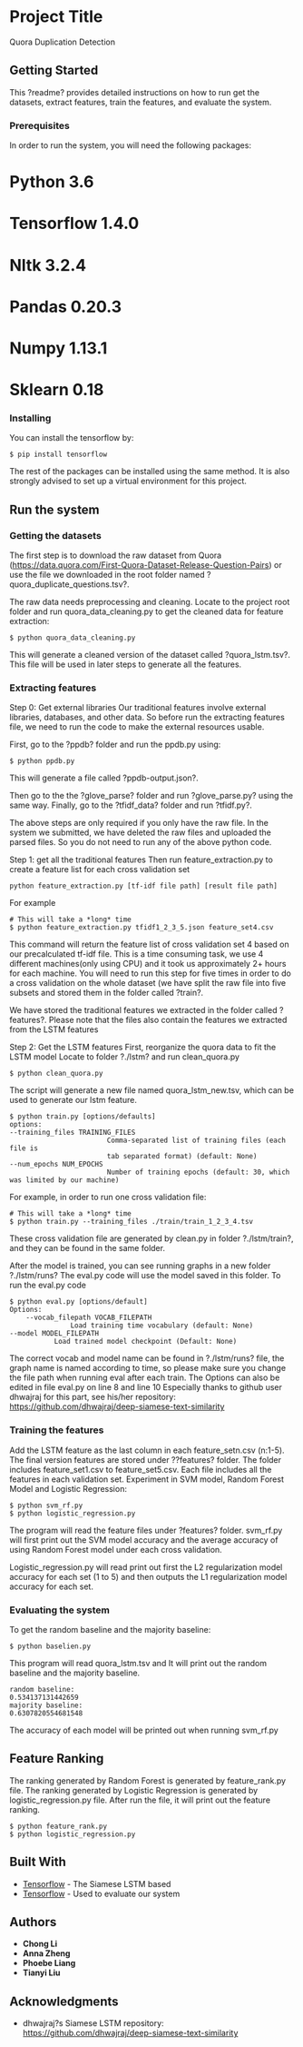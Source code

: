 # Project Title

Quora Duplication Detection

## Getting Started

This ?readme? provides detailed instructions on how to run get the datasets, extract features, train the features, and evaluate the system.

### Prerequisites


In order to run the system, you will need the following packages:

# Python 3.6
# Tensorflow 1.4.0
# Nltk 3.2.4
# Pandas 0.20.3
# Numpy 1.13.1
# Sklearn 0.18

### Installing

You can install the tensorflow by:
```
$ pip install tensorflow
```
The rest of the packages can be installed using the same method. It is also strongly advised  to set up a virtual environment for this project.

## Run the system

### Getting the datasets

The first step is to download the raw dataset from Quora (https://data.quora.com/First-Quora-Dataset-Release-Question-Pairs) or use the file we downloaded in the root folder named ?quora_duplicate_questions.tsv?. 

The raw data needs preprocessing and cleaning. Locate to the project root folder and run quora_data_cleaning.py to get the cleaned data for feature extraction:
```
$ python quora_data_cleaning.py
```
This will generate a cleaned version of the dataset called ?quora_lstm.tsv?. This file will be used in later steps to generate all the features.

### Extracting features

Step 0: Get external libraries
Our traditional features involve external libraries, databases, and other data. So before run the extracting features file, we need to run the code to make the external resources usable.

First, go to the ?ppdb? folder and run the ppdb.py using:
```
$ python ppdb.py
```
This will generate a file called ?ppdb-output.json?.

Then go to the the ?glove_parse? folder and run ?glove_parse.py? using the same way. Finally, go to the ?tfidf_data? folder and run ?tfidf.py?.

The above steps are only required if you only have the raw file. In the system we submitted, we have deleted the raw files and uploaded the parsed files. So you do not need to run any of the above python code.

Step 1: get all the traditional features
Then run feature_extraction.py to create a feature list for each cross validation set
```
python feature_extraction.py [tf-idf file path] [result file path]
```
For example
```
# This will take a *long* time
$ python feature_extraction.py tfidf1_2_3_5.json feature_set4.csv
```
This command will return the feature list of cross validation set 4 based on our precalculated tf-idf file. This is a time consuming task, we use 4 different machines(only using CPU) and it took us approximately 2+ hours for each machine. You will need to run this step for five times in order to do a cross validation on the whole dataset (we have split the raw file into five subsets and stored them in the folder called ?train?.

We have stored the traditional features we extracted in the folder called ?features?. Please note that the files also contain the features we extracted from the LSTM features

Step 2: Get the LSTM features
First, reorganize the quora data to fit the LSTM model
Locate to folder ?./lstm? and run clean_quora.py
```
$ python clean_quora.py
```
The script will generate a new file named quora_lstm_new.tsv, which can be used to generate our lstm feature.
```
$ python train.py [options/defaults]
options:
--training_files TRAINING_FILES
                        Comma-separated list of training files (each file is
                        tab separated format) (default: None)
--num_epochs NUM_EPOCHS
                        Number of training epochs (default: 30, which was limited by our machine)
```
For example, in order to run one cross validation file:
```
# This will take a *long* time
$ python train.py --training_files ./train/train_1_2_3_4.tsv
```
These cross validation file are generated by clean.py in folder ?./lstm/train?, and they can be found in the same folder.

After the model is trained, you can see running graphs in a new folder ?./lstm/runs?
The eval.py code will use the model saved in this folder.
To run the eval.py code
```
$ python eval.py [options/default]
Options:
	--vocab_filepath VOCAB_FILEPATH
			   Load training time vocabulary (default: None)
--model MODEL_FILEPATH
		   Load trained model checkpoint (Default: None)
```
The correct vocab and model name can be found in ?./lstm/runs? file, the graph name is named according to time, so please make sure you change the file path when running eval after each train.
The Options can also be edited in file eval.py on line 8 and line 10
Especially thanks to github user dhwajraj for this part, see his/her repository: https://github.com/dhwajraj/deep-siamese-text-similarity

### Training the features

Add the LSTM feature as the last column in each feature_setn.csv (n:1-5). The final version features are stored under ??features? folder. The folder includes feature_set1.csv to feature_set5.csv. Each file includes all the features in each validation set. 
Experiment in SVM model, Random Forest Model and Logistic Regression:
```
$ python svm_rf.py
$ python logistic_regression.py
```
The program will read the feature files under ?features? folder. 
svm_rf.py will first print out the SVM model accuracy and the average accuracy of using Random Forest model under each cross validation. 

Logistic_regression.py will read print out first the L2 regularization model accuracy for each set (1 to 5) and then outputs the L1 regularization model accuracy for each set. 

### Evaluating the system

To get the random baseline and the majority baseline:
```
$ python baselien.py
```
This program will read quora_lstm.tsv and It will print out the random baseline and the majority baseline.
```
random baseline:
0.534137131442659
majority baseline:
0.6307820554681548
```
The accuracy of each model will be printed out when running svm_rf.py

## Feature Ranking
The ranking generated by Random Forest is generated by feature_rank.py file.
The ranking generated by Logistic Regression is generated by logistic_regression.py file.
After run the file, it will print out the feature ranking.
```
$ python feature_rank.py
$ python logistic_regression.py
```

## Built With
* [Tensorflow](https://www.tensorflow.org/) - The Siamese LSTM based
* [Tensorflow](http://scikit-learn.org/) - Used to evaluate our system


## Authors

* **Chong Li**
* **Anna Zheng**
* **Phoebe Liang**
* **Tianyi Liu**

## Acknowledgments

* dhwajraj?s Siamese LSTM repository: https://github.com/dhwajraj/deep-siamese-text-similarity
